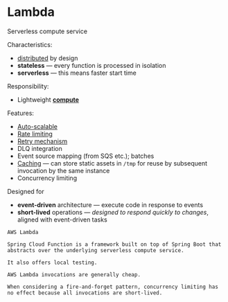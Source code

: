 # Lambda

Serverless compute service

Characteristics:
* [distributed](../strategies/distributed.md) by design
* **stateless** — every function is processed in isolation
* **serverless** — this means faster start time

Responsibility:
* Lightweight [**compute**](../core-functionalities/compute.md)

Features:
* [Auto-scalable](../strategies/auto-scaling.md)
* [Rate limiting](../strategies/rate-limiting.md)
* [Retry mechanism](../strategies/retry-mechanism.md)
* DLQ integration
* Event source mapping (from SQS etc.); batches
* [Caching](../strategies/caching.md) — can store static assets in `/tmp` for reuse by subsequent invocation by the same instance
* Concurrency limiting

Designed for
* **event-driven** architecture — execute code in response to events
* **short-lived** operations — _designed to respond quickly to changes_, aligned with event-driven tasks

~~~admonish example
AWS Lambda
~~~

~~~admonish example
Spring Cloud Function is a framework built on top of Spring Boot that abstracts over the underlying serverless compute service.

It also offers local testing.
~~~

~~~admonish note
AWS Lambda invocations are generally cheap.
~~~

~~~admonish warning
When considering a fire-and-forget pattern, concurrency limiting has no effect because all invocations are short-lived.
~~~
